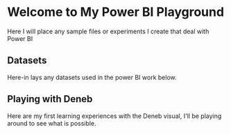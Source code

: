 # Welcome to My Power BI Playground
Here I will place any sample files or experiments I create that deal with Power BI

## Datasets
Here-in lays any datasets used in the power BI work below.

## Playing with Deneb
Here are my first learning experiences with the Deneb visual, I'll be playing around to see what is possible.
